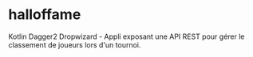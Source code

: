 # halloffame
Kotlin Dagger2 Dropwizard - Appli exposant une API REST pour gérer le classement de joueurs lors d'un tournoi.
